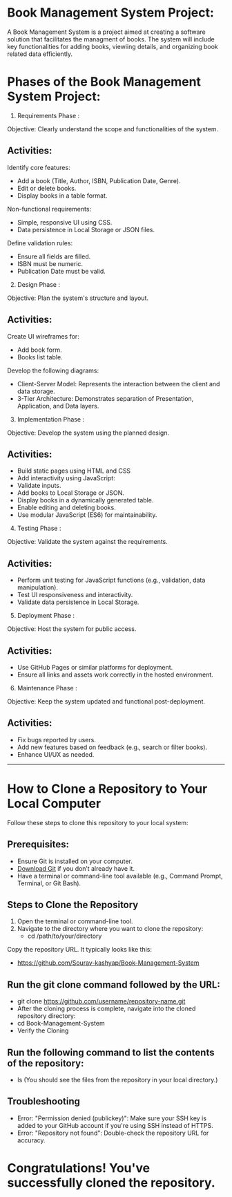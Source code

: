# Book Management System Project: 

A Book Management System is a project aimed at creating a software solution that facilitates the managment of books. The system will include key functionalities for adding books, viewiing details, and organizing book related data efficiently.


# Phases of the Book Management System Project: 

1. Requirements Phase :

Objective: Clearly understand the scope and functionalities of the system.

## Activities:

Identify core features:
- Add a book (Title, Author, ISBN, Publication Date, Genre).
- Edit or delete books.
- Display books in a table format.

Non-functional requirements:
- Simple, responsive UI using CSS.
- Data persistence in Local Storage or JSON files.

Define validation rules:
- Ensure all fields are filled.
- ISBN must be numeric.
- Publication Date must be valid.

2. Design Phase :

Objective: Plan the system's structure and layout.

## Activities:

Create UI wireframes for:
- Add book form.
- Books list table.

Develop the following diagrams:
- Client-Server Model: Represents the interaction between the client and data storage.
- 3-Tier Architecture: Demonstrates separation of Presentation, Application, and Data layers.

3. Implementation Phase :

Objective: Develop the system using the planned design.

## Activities:
- Build static pages using HTML and CSS
- Add interactivity using JavaScript:
- Validate inputs.
- Add books to Local Storage or JSON.
- Display books in a dynamically generated table.
- Enable editing and deleting books.
- Use modular JavaScript (ES6) for maintainability.

4. Testing Phase :

Objective: Validate the system against the requirements.

## Activities:
- Perform unit testing for JavaScript functions (e.g., validation, data manipulation).
- Test UI responsiveness and interactivity.
- Validate data persistence in Local Storage.

5. Deployment Phase :

Objective: Host the system for public access.

## Activities:
- Use GitHub Pages or similar platforms for deployment.
- Ensure all links and assets work correctly in the hosted environment.

6. Maintenance Phase :

Objective: Keep the system updated and functional post-deployment.

## Activities:
- Fix bugs reported by users.
- Add new features based on feedback (e.g., search or filter books).
- Enhance UI/UX as needed.

**************************************************************************************

# How to Clone a Repository to Your Local Computer

Follow these steps to clone this repository to your local system:

## Prerequisites:

- Ensure Git is installed on your computer.
- [Download Git](https://git-scm.com/downloads) if you don’t already have it.
- Have a terminal or command-line tool available (e.g., Command Prompt, Terminal, or Git Bash).

## Steps to Clone the Repository

1. Open the terminal or command-line tool.
2. Navigate to the directory where you want to clone the repository:
   - cd /path/to/your/directory

Copy the repository URL. It typically looks like this:
- https://github.com/Sourav-kashyap/Book-Management-System

## Run the git clone command followed by the URL:

- git clone https://github.com/username/repository-name.git
- After the cloning process is complete, navigate into the cloned repository directory:
- cd Book-Management-System
- Verify the Cloning

## Run the following command to list the contents of the repository:

- ls (You should see the files from the repository in your local directory.)

## Troubleshooting

- Error: "Permission denied (publickey)": Make sure your SSH key is added to your GitHub account if     you're using SSH instead of HTTPS.
- Error: "Repository not found": Double-check the repository URL for accuracy.

# Congratulations! You've successfully cloned the repository.